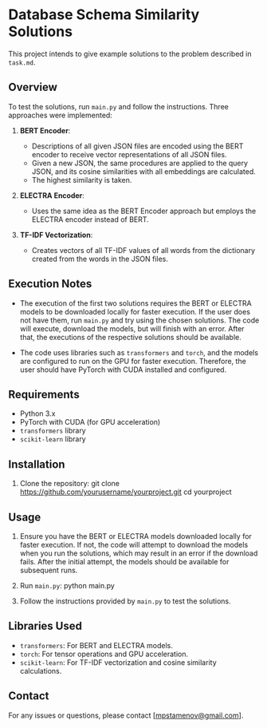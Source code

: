 # Database Schema Similarity Solutions

This project intends to give example solutions to the problem described in `task.md`.

## Overview

To test the solutions, run `main.py` and follow the instructions. Three approaches were implemented:

1. **BERT Encoder**:
   - Descriptions of all given JSON files are encoded using the BERT encoder to receive vector representations of all JSON files.
   - Given a new JSON, the same procedures are applied to the query JSON, and its cosine similarities with all embeddings are calculated.
   - The highest similarity is taken.

2. **ELECTRA Encoder**:
   - Uses the same idea as the BERT Encoder approach but employs the ELECTRA encoder instead of BERT.

3. **TF-IDF Vectorization**:
   - Creates vectors of all TF-IDF values of all words from the dictionary created from the words in the JSON files.

## Execution Notes

- The execution of the first two solutions requires the BERT or ELECTRA models to be downloaded locally for faster execution. If the user does not have them, run `main.py` and try using the chosen solutions. The code will execute, download the models, but will finish with an error. After that, the executions of the respective solutions should be available.

- The code uses libraries such as `transformers` and `torch`, and the models are configured to run on the GPU for faster execution. Therefore, the user should have PyTorch with CUDA installed and configured.

## Requirements

- Python 3.x
- PyTorch with CUDA (for GPU acceleration)
- `transformers` library
- `scikit-learn` library

## Installation

1. Clone the repository:
   git clone https://github.com/yourusername/yourproject.git
   cd yourproject

## Usage

1. Ensure you have the BERT or ELECTRA models downloaded locally for faster execution. If not, the code will attempt to download the models when you run the solutions, which may result in an error if the download fails. After the initial attempt, the models should be available for subsequent runs.

2. Run `main.py`:
   python main.py

3. Follow the instructions provided by `main.py` to test the solutions.

## Libraries Used

- `transformers`: For BERT and ELECTRA models.
- `torch`: For tensor operations and GPU acceleration.
- `scikit-learn`: For TF-IDF vectorization and cosine similarity calculations.

## Contact

For any issues or questions, please contact [mpstamenov@gmail.com].
